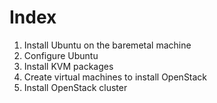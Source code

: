 # Index
1. Install Ubuntu on the baremetal machine
2. Configure Ubuntu
3. Install KVM packages
4. Create virtual machines to install OpenStack
5. Install OpenStack cluster
<br />

